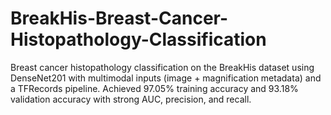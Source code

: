 # BreakHis-Breast-Cancer-Histopathology-Classification
Breast cancer histopathology classification on the BreakHis dataset using DenseNet201 with multimodal inputs (image + magnification metadata) and a TFRecords pipeline. Achieved 97.05% training accuracy and 93.18% validation accuracy with strong AUC, precision, and recall.
